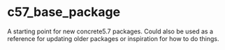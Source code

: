 c57_base_package
================

A starting point for new concrete5.7 packages. Could also be used as a reference for updating older packages or inspiration for how to do things.
